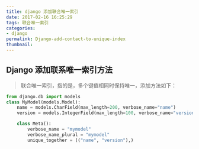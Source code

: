 ```yaml
---
title: django 添加联合唯一索引
date: 2017-02-16 16:25:29
tags: 联合唯一索引
categories: 
- django
permalink: Django-add-contact-to-unique-index
thumbnail:
---
```


## Django 添加联系唯一索引方法
> 联合唯一索引，指的是，多个键值相同时保持唯一，添加方法如下：


```python
from django.db import models
class MyModel(models.Model):
    name = models.CharField(max_length=200, verbose_name="name")
    version = models.IntegerField(max_length=100, verbose_name="version")

    class Meta():
        verbose_name = "mymodel"
        verbose_name_plural = "mymodel"
        unique_together = (("name", "version"),)
```